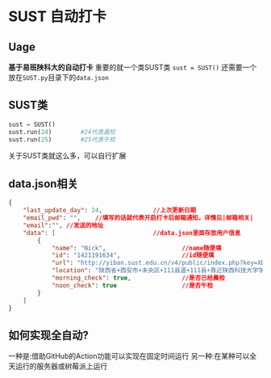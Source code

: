 # SUST 自动打卡

## **Uage**
**基于易班陕科大的自动打卡**
重要的就一个类SUST类
`sust = SUST()`
还需要一个放在`SUST.py`目录下的`data.json`

## SUST类
```python
sust = SUST()
sust.run(24)        #24代表晨检
sust.run(25)        #25代表午检
```
关于SUST类就这么多，可以自行扩展
## data.json相关
```json
{
    "last_update_day": 24,              //上次更新日期
    "email_pwd": "",    //填写的话就代表开启打卡后邮箱通知，详情见|邮箱相关|
    "email":"", //发送的地址
    "data": [                           //data.json里面存放用户信息
        {
            "name": "Nick",                     //name随便填
            "id": "1421191634",                 //id随便填
            "url": "http://yiban.sust.edu.cn/v4/public/index.php?key=XD_gv0TFJHBMro/mCXr_UUZ9WaUPwyTyOjYge/aE7pVdEpgBu0M/LziSMyQqHZz8*********xpaPjueYBqQXZoANUDFbmnsDRSQZhU_udd18KbYp_S2avsT8*********CRiONjQOSQlfvmozjX09BKSCH/joik=",     //url指信息上报页面点复制链接粘贴到这
            "location": "陕西省+西安市+未央区+111县道+111县+靠近陕西科技大学学生生活区+&", //需要自定义地址的话
            "morning_check": true,              //是否已经晨检
            "noon_check": true                  //是否午检
        }
    ]
}
```

## 如何实现全自动?
一种是:借助GitHub的Action功能可以实现在固定时间运行
另一种:在某种可以全天运行的服务器或树莓派上运行
